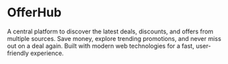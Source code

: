 # OfferHub
A central platform to discover the latest deals, discounts, and offers from multiple sources. Save money, explore trending promotions, and never miss out on a deal again. Built with modern web technologies for a fast, user-friendly experience.
